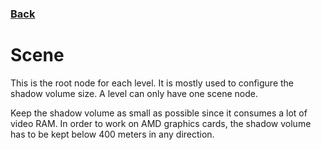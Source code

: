 ### [Back](README.md)
# Scene
This is the root node for each level. It is mostly used to configure the shadow volume size. A level can only have one scene node.  

Keep the shadow volume as small as possible since it consumes a lot of video RAM. In order to work on AMD graphics cards, the shadow volume has to be kept below 400 meters in any direction.